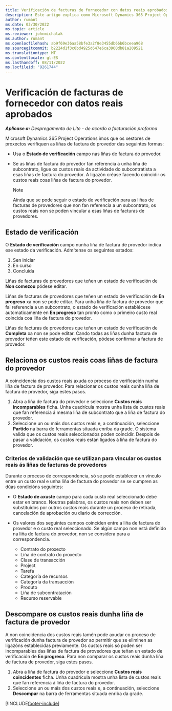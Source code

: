```yaml
---
title: Verificación de facturas de fornecedor con datos reais aprobados
description: Este artigo explica como Microsoft Dynamics 365 Project Operations imos que os xestores de proxectos verifiquen as facturas dos provedores coas cifras reais que foron aprobadas cando os contratistas realizaron traballos e rexistraron o tempo, e os gastos e materiais que foron utilizados polos membros do equipo do proxecto.
author: rumant
ms.date: 03/30/2022
ms.topic: article
ms.reviewer: johnmichalak
ms.author: rumant
ms.openlocfilehash: ab9f69e36aa58bfe3a2f8e3455db66b6bceea968
ms.sourcegitcommit: b2224d1f3c0bd4925d647e6ca3960db81a209521
ms.translationtype: MT
ms.contentlocale: gl-ES
ms.lasthandoff: 08/11/2022
ms.locfileid: "9261744"
---
```

# <a name="verification-of-vendor-invoices-with-approved-actuals"></a>Verificación de facturas de fornecedor con datos reais aprobados

_**Aplícase a:** Despregamento de Lite - de acordo a facturación proforma_

Microsoft Dynamics 365 Project Operations imos que os xestores de proxectos verifiquen as liñas de factura do provedor das seguintes formas:

- Usa o **Estado de verificación** campo nas liñas de factura do provedor.
- Se as liñas de factura do provedor fan referencia a unha liña de subcontrato, ligue os custos reais da actividade do subcontratista a esas liñas de factura do provedor. A ligazón créase facendo coincidir os custos reais coas liñas de factura do provedor.

    > [!NOTE]
    > Aínda que se pode seguir o estado de verificación para as liñas de facturas de provedores que non fan referencia a un subcontrato, os custos reais non se poden vincular a esas liñas de facturas de provedores.

## <a name="verification-status"></a>Estado de verificación

O **Estado de verificación** campo nunha liña de factura de provedor indica ese estado da verificación. Admítense os seguintes estados:

1. Sen iniciar
2. En curso
3. Concluída

Liñas de facturas de provedores que teñen un estado de verificación de **Non comezou** pódese editar.

Liñas de facturas de provedores que teñen un estado de verificación de **En progreso** xa non se pode editar. Para unha liña de factura de provedor que fai referencia a un subcontrato, o estado de verificación establécese automaticamente en **En progreso** tan pronto como o primeiro custo real coincida coa liña de factura do provedor.

Liñas de facturas de provedores que teñen un estado de verificación de **Completa** xa non se pode editar. Cando todas as liñas dunha factura de provedor teñen este estado de verificación, pódese confirmar a factura de provedor.

## <a name="match-cost-actuals-to-vendor-invoice-lines"></a>Relaciona os custos reais coas liñas de factura do provedor

A coincidencia dos custos reais axuda co proceso de verificación nunha liña de factura de provedor. Para relacionar os custos reais cunha liña de factura de provedor, siga estes pasos.

1. Abra a liña de factura do provedor e seleccione **Custos reais incomparables** ficha. Unha cuadrícula mostra unha lista de custos reais que fan referencia á mesma liña de subcontrato que a liña de factura do provedor.
2. Seleccione un ou máis dos custos reais e, a continuación, seleccione **Partido** na barra de ferramentas situada enriba da grade. O sistema valida que os custos reais seleccionados poden coincidir. Despois de pasar a validación, os custos reais están ligados á liña de factura do provedor.

### <a name="validation-criteria-that-are-used-to-link-cost-actuals-to-vendor-invoice-lines"></a>Criterios de validación que se utilizan para vincular os custos reais ás liñas de facturas de provedores

Durante o proceso de correspondencia, só se pode establecer un vínculo entre un custo real e unha liña de factura do provedor se se cumpren as dúas condicións seguintes:

- O **Estado de axuste** campo para cada custo real seleccionado debe estar en branco. Noutras palabras, os custos reais non deben ser substituídos por outros custos reais durante un proceso de retirada, cancelación de aprobación ou diario de corrección.
- Os valores dos seguintes campos coinciden entre a liña de factura do provedor e o custo real seleccionado. Se algún campo non está definido na liña de factura do provedor, non se considera para a correspondencia.

    - Contrato do proxecto
    - Liña de contrato do proxecto
    - Clase de transacción
    - Project
    - Tarefa
    - Categoría de recursos
    - Categoría da transacción
    - Produto
    - Liña de subcontratación
    - Recurso reservable

## <a name="unmatch-cost-actuals-from-a-vendor-invoice-line"></a>Descompare os custos reais dunha liña de factura de provedor

A non coincidencia dos custos reais tamén pode axudar co proceso de verificación dunha factura de provedor ao permitir que se eliminen as ligazóns establecidas previamente. Os custos reais só poden ser incomparables das liñas de factura de provedores que teñan un estado de verificación de **En progreso**. Para non comparar os custos reais dunha liña de factura de provedor, siga estes pasos.

1. Abra a liña de factura do provedor e seleccione **Custos reais coincidentes** ficha. Unha cuadrícula mostra unha lista de custos reais que fan referencia á liña de factura do provedor.
2. Seleccione un ou máis dos custos reais e, a continuación, seleccione **Descompar** na barra de ferramentas situada enriba da grade.

[!INCLUDE[footer-include](../../includes/footer-banner.md)]
